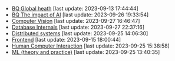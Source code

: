 * [BQ Global heath](./BQ%20Global%20heath.pdf) [last update: 2023-09-13 17:44:44]
* [BQ The impact of AI](./BQ%20The%20impact%20of%20AI.pdf) [last update: 2023-09-26 19:33:54]
* [Computer Vision](./Computer%20Vision.pdf) [last update: 2023-09-27 16:46:47]
* [Database Internals](./Database%20Internals.pdf) [last update: 2023-09-27 22:37:16]
* [Distributed systems](./Distributed%20systems.pdf) [last update: 2023-09-25 14:06:30]
* [Frontend](./Frontend.pdf) [last update: 2023-09-15 18:00:44]
* [Human Computer Interaction](./Human%20Computer%20Interaction.pdf) [last update: 2023-09-25 15:38:58]
* [ML (theory and practice)](./ML%20(theory%20and%20practice).pdf) [last update: 2023-09-25 13:40:35]
